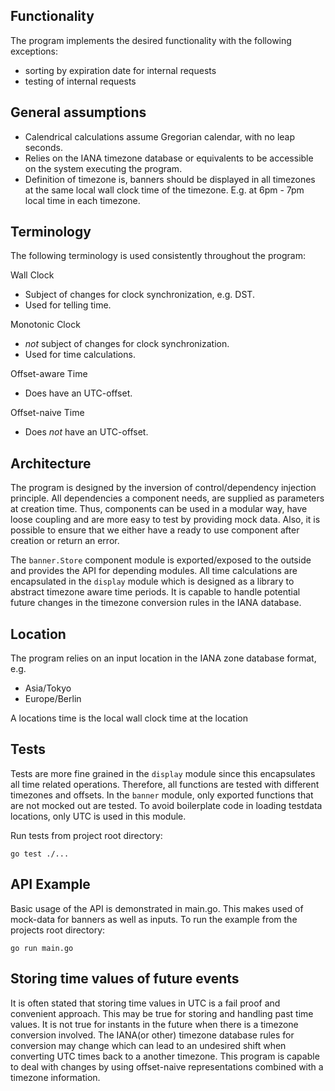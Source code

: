 ## Functionality
The program implements the desired functionality with the following exceptions:

 - sorting by expiration date for internal requests
  - testing of internal requests



## General assumptions


 - Calendrical calculations assume Gregorian calendar, with no leap
   seconds.  
 - Relies on the IANA timezone database or equivalents to be
   accessible on the system executing the program. 
 - Definition of
   timezone is, banners should be displayed in all timezones at the same
   local wall clock time of the timezone. E.g. at 6pm - 7pm local time
   in each timezone.


## Terminology
The following terminology is used consistently throughout the program:

Wall Clock

 - Subject of changes for clock synchronization, e.g. DST.
 - Used for telling time.

Monotonic Clock
 - *not* subject of changes for clock synchronization.
 - Used for time calculations.

Offset-aware Time

 - Does have an UTC-offset.


Offset-naive Time

 - Does *not* have an UTC-offset.


## Architecture
The program is designed by the inversion of control/dependency injection principle. All dependencies a component needs, are supplied as parameters at creation time. Thus, components can be used in a modular way, have loose coupling and are more easy to test by providing mock data. Also, it is possible to ensure that we either have a ready to use component after creation or return an error.

The `banner.Store` component module is exported/exposed to the outside and provides the API for depending modules. All time calculations are encapsulated in the `display` module which is designed as a library to abstract timezone aware time periods. It is capable to handle potential future changes in the timezone conversion rules in the IANA database.

## Location
The program relies on an input location in the IANA zone database format, e.g.

 - Asia/Tokyo
 - Europe/Berlin


A locations time is the local wall clock time at the location

## Tests
Tests are more fine grained in the `display` module since this encapsulates all time related operations. Therefore, all functions are tested with different timezones and offsets. In the `banner` module, only exported functions that are not mocked out are tested. To avoid boilerplate code in loading testdata locations, only UTC is used in this module.

Run tests from project root directory:


    go test ./...


## API Example
Basic usage of the API is demonstrated in main.go. This makes used of mock-data for banners as well as inputs. To run the example from the projects root directory:


    go run main.go


## Storing time values of future events
It is often stated that storing time values in UTC is a fail proof and convenient approach. This may be true for storing and handling past time values. It is not true for instants in the future when there is a timezone conversion involved. The IANA(or other) timezone database rules for conversion may change which can lead to an undesired shift when converting UTC times back to a another timezone. This program is capable to deal with changes by using offset-naive representations combined with a timezone information.
